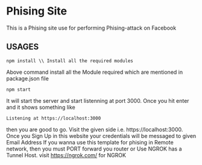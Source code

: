# Phising Site
This is a Phising site use for performing Phising-attack on Facebook
## USAGES
````
npm install \\ Install all the required modules
````
Above command install all the Module required which are mentioned in package.json file
````
npm start
````
It will start the server and start listenning at port 3000.
Once you hit enter and it shows something like
````
Listening at https://localhost:3000
````
then you are good to go. Visit the given side i.e. https://localhost:3000. Once you Sign Up in this website your credentials will be messaged to given Email Address
If you wanna use this template for phising in Remote network,  then you must PORT forward you router or Use NGROK has a Tunnel Host.
visit https://ngrok.com/ for NGROK

